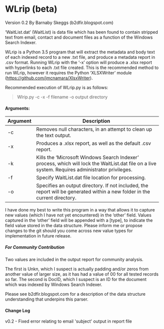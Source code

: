 # WLrip (beta) #
Version 0.2
By Barnaby Skeggs (b2dfir.blogspot.com)

‘WaitList.dat’ (WaitList) is data file which has been found to contain stripped text from email, contact and document files as a function of the Windows Search Indexer.

WLrip is a Python 3.5 program that will extract the metadata and body text of each indexed record to a new .txt file, and produce a metadata report in .csv format.
Running WLrip with the ‘-x’ option will produce a .xlsx report with hyperlinks to each .txt file created. This is the recommended method to run WLrip, however it requires the Python ‘XLSXWriter’ module (https://github.com/jmcnamara/XlsxWriter).

Recommended execution of WLrip.py is as follows:
>Wlrip.py -c -x -f filename -o output directory

#### Arguments:

| Argument       | Description           |
| ------------- |-------------|
|-c | Removes null characters, in an attempt to clean up the text output. |
|-x |Produces a .xlsx report, as well as the default .csv report.    | 
|-k |Kills the ‘Microsoft Windows Search Indexer’ process, which will lock the WaitList.dat file on a live system. Requires administrator privileges. |
|-f |Specify WaitList.dat file location for processing.|
|-o |Specifies an output directory. If not included, the report will be generated within a new folder in the current directory.|

I have done my best to write this program in a way that allows it to capture new values (which I have not yet encountered) in the ‘other’ field. Values captured in the ‘other’ field will be appended with a [type], to indicate the field value stored in the data structure. Please inform me or propose changes to the git should you come across new value types for implementation in future release.

##### For Community Contribution

Two values are included in the output report for community analysis. 

The first is Unkn, which I suspect is actually padding and/or zeros from another value of larger size, as it has had a value of 00 for all tested records so far.
The second is DocID, which I suspect is an ID for the document which was indexed by Windows Search Indexer.

Please see b2dfir.blogspot.com for a description of the data structure understanding that underpins this parser.

#### Change Log
v0.2 - Fixed error relating to email 'subject' output in report file
